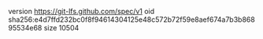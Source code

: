 version https://git-lfs.github.com/spec/v1
oid sha256:e4d7ffd232bc0f8f94614304125e48c572b72f59e8aef674a7b3b86895534e68
size 10504
